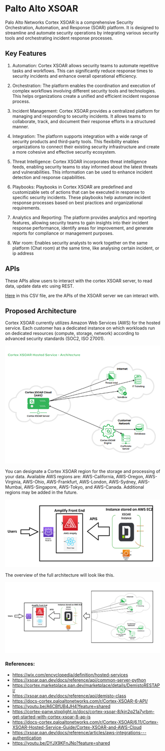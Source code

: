 # Palto Alto XSOAR

Palo Alto Networks Cortex XSOAR is a comprehensive Security Orchestration, Automation, and Response (SOAR) platform. It is designed to streamline and automate security operations by integrating various security tools and orchestrating incident response processes.

## Key Features 

1. Automation: Cortex XSOAR allows security teams to automate repetitive tasks and workflows. This can significantly reduce response times to security incidents and enhance overall operational efficiency.

2. Orchestration: The platform enables the coordination and execution of complex workflows involving different security tools and technologies. This helps organizations create a unified and efficient incident response process.

3. Incident Management: Cortex XSOAR provides a centralized platform for managing and responding to security incidents. It allows teams to collaborate, track, and document their response efforts in a structured manner.

4. Integration: The platform supports integration with a wide range of security products and third-party tools. This flexibility enables organizations to connect their existing security infrastructure and create a more cohesive and effective security ecosystem.

5. Threat Intelligence: Cortex XSOAR incorporates threat intelligence feeds, enabling security teams to stay informed about the latest threats and vulnerabilities. This information can be used to enhance incident detection and response capabilities.

6. Playbooks: Playbooks in Cortex XSOAR are predefined and customizable sets of actions that can be executed in response to specific security incidents. These playbooks help automate incident response processes based on best practices and organizational requirements.

7. Analytics and Reporting: The platform provides analytics and reporting features, allowing security teams to gain insights into their incident response performance, identify areas for improvement, and generate reports for compliance or management purposes.

8. War room: Enables security analysts to work together on the same platform (Chat room) at the same time, like analysing certain incident, or ip address


## APIs

These APIs allow users to interact with the cortex XSOAR server, to read data, update data etc using REST.

[Here](/PaltoXSOARDev/Files/Palto%20Alto%20APIs.csv) in this CSV file, are the APIs of the XSOAR server we can interact with.



## Proposed Architecture

Cortex XSOAR currently utilizes Amazon Web Services (AWS) for the hosted service. Each customer has a dedicated instance on which workloads run on dedicated resources (compute, storage, network) according to advanced security standards (SOC2, ISO 27001).

![Alt text](./Images/Cortex_XSOAR_infra.png)

You can designate a Cortex XSOAR region for the storage and processing of your data. Available AWS regions are: AWS-California, AWS-Oregon, AWS-Virginia, AWS-Ohio, AWS-Frankfurt, AWS-London, AWS-Sydney, AWS-Mumbai, AWS-Singapore, AWS-Tokyo, and AWS-Canada. Additional regions may be added in the future. 

![alt-image](./Images/Palto%20Alto%20Infra.png)


The overview of the full architecture will look like this.

![Alt text](./Images/Overview.png)


### References:
- https://wix.com/encyclopedia/definition/hosted-services
- https://xsoar.pan.dev/docs/reference/api/common-server-python
- https://cortex.marketplace.pan.dev/marketplace/details/DemistoRESTAPI/
- https://xsoar.pan.dev/docs/reference/api/demisto-class
- https://docs-cortex.paloaltonetworks.com/r/Cortex-XSOAR-6-API/
- https://youtu.be/A6CBfUB4JH4?feature=shared
- https://cortex-panw.stoplight.io/docs/cortex-xsoar-8/kjn2q21a7yrbm-get-started-with-cortex-xsoar-8-ap-is
- https://docs-cortex.paloaltonetworks.com/r/Cortex-XSOAR/6.11/Cortex-XSOAR-Hosted-Service-Guide/Cortex-XSOAR-and-AWS-Cloud
- https://xsoar.pan.dev/docs/reference/articles/aws-integrations---authentication
- https://youtu.be/DYJX9KFnJNo?feature=shared
